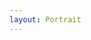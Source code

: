 ```yaml
---
layout: Portrait
---
```


<script type="text/javascript">
    require(['custom'], function(custom){
        custom.ajaxload('Portrait', 'Schueleraustausch');
    });
</script>
